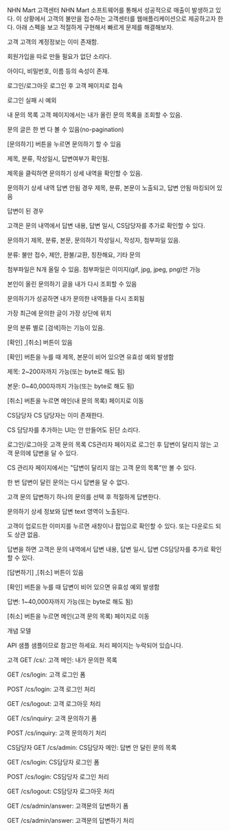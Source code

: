 NHN Mart 고객센터
NHN Mart 소프트웨어를 통해서 성공적으로 매출이 발생하고 있다.
이 상황에서 고객의 불만을 접수하는 고객센터를 웹애플리케이션으로 제공하고자 한다.
아래 스펙을 보고 적절하게 구현해서 빠르게 문제를 해결해보자.

고객
고객의 계정정보는 이미 존재함.

회원가입을 따로 만들 필요가 없단 소리다.

아이디, 비밀번호, 이름 등의 속성이 존재.

로그인/로그아웃
로그인 후 고객 페이지로 접속

로그인 실패 시 예외

내 문의 목록
고객 페이지에서는 내가 올린 문의 목록을 조회할 수 있음.

문의 글은 한 번 다 볼 수 있음(no-pagination)

[문의하기] 버튼을 누르면 문의하기 할 수 있음

제목, 분류, 작성일시, 답변여부가 확인됨.

제목을 클릭하면 문의하기 상세 내역을 확인할 수 있음.

문의하기 상세 내역
답변 안됨 경우 제목, 분류, 본문이 노출되고, 답변 안됨 마킹되어 있음

답변이 된 경우

고객은 문의 내역에서 답변 내용, 답변 일시, CS담당자를 추가로 확인할 수 있다.

문의하기
제목, 분류, 본문, 문의하기 작성일시, 작성자, 첨부파일 있음.

분류: 불만 접수, 제안, 환불/교환, 칭찬해요, 기타 문의

첨부파일은 N개 올릴 수 있음. 첨부파일은 이미지(gif, jpg, jpeg, png)만 가능

본인이 올린 문의하기 글을 내가 다시 조회할 수 있음

문의하기가 성공하면 내가 문의한 내역들을 다시 조회됨

가장 최근에 문의한 글이 가장 상단에 위치

문의 분류 별로 [검색]하는 기능이 있음.

[확인] ,[취소] 버튼이 있음

[확인] 버튼을 누를 때 제목, 본문이 비어 있으면 유효성 예외 발생함

제목: 2~200자까지 가능(또는 byte로 해도 됨)

본문: 0~40,000자까지 가능(또는 byte로 해도 됨)

[취소] 버튼을 누르면 메인(내 문의 목록) 페이지로 이동

CS담당자
CS 담당자는 이미 존재한다.

CS 담당자를 추가하는 UI는 안 만들어도 된단 소리다.

로그인/로그아웃
고객 문의 목록
CS관리자 페이지로 로그인 후 답변이 달리지 않는 고객 문의에 답변을 달 수 있다.

CS 관리자 페이지에서는 "답변이 달리지 않는 고객 문의 목록"만 볼 수 있다.

한 번 답변이 달린 문의는 다시 답변을 달 수 없다.

고객 문의 답변하기
하나의 문의를 선택 후 적절하게 답변한다.

문의하기 상세 정보와 답변 text 영역이 노출된다.

고객이 업로드한 이미지를 누르면 새창이나 팝업으로 확인할 수 있다. 또는 다운로드 되도 상관 없음.

답변을 하면 고객은 문의 내역에서 답변 내용, 답변 일시, 답변 CS담당자를 추가로 확인할 수 있다.

[답변하기] ,[취소] 버튼이 있음

[확인] 버튼을 누를 때 답변이 비어 있으면 유효성 예외 발생함

답변: 1~40,000자까지 가능(또는 byte로 해도 됨)

[취소] 버튼을 누르면 메인(고객 문의 목록) 페이지로 이동

개념 모델

API 샘플
샘플이므로 참고만 하세요.
처리 페이지는 누락되어 있습니다.

고객
GET /cs/: 고객 메인: 내가 문의한 목록

GET /cs/login: 고객 로그인 폼

POST /cs/login: 고객 로그인 처리

GET /cs/logout: 고객 로그아웃 처리

GET /cs/inquiry: 고객 문의하기 폼

POST /cs/inquiry: 고객 문의하기 처리

CS담당자
GET /cs/admin: CS담당자 메인: 답변 안 달린 문의 목록

GET /cs/login: CS담당자 로그인 폼

POST /cs/login: CS담당자 로그인 처리

GET /cs/logout: CS담당자 로그아웃 처리

GET /cs/admin/answer: 고객문의 답변하기 폼

GET /cs/admin/answer: 고객문의 답변하기 처리

